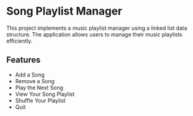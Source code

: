 # Song Playlist Manager

This project implements a music playlist manager using a linked list data structure. The application allows users to manage their music playlists efficiently.

## Features

- Add a Song
- Remove a Song
- Play the Next Song
- View Your Song Playlist
- Shuffle Your Playlist
- Quit
